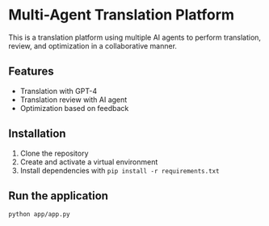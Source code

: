 # Multi-Agent Translation Platform

This is a translation platform using multiple AI agents to perform translation, review, and optimization in a collaborative manner.

## Features

- Translation with GPT-4
- Translation review with AI agent
- Optimization based on feedback

## Installation

1. Clone the repository
2. Create and activate a virtual environment
3. Install dependencies with `pip install -r requirements.txt`

## Run the application

```bash
python app/app.py
```
